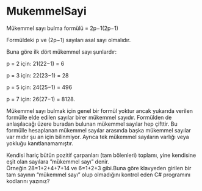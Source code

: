 # MukemmelSayi
Mükemmel sayı bulma formülü = 2p−1(2p−1) 

Formüldeki p ve (2p−1) sayıları asal sayı olmalıdır.

Buna göre ilk dört mükemmel sayı şunlardır:

p = 2 için:   21(22−1) = 6

p = 3 için:   22(23−1) = 28

p = 5 için:   24(25−1) = 496

p = 7 için:   26(27−1) = 8128.

Mükemmel sayı bulmak için genel bir formül yoktur ancak yukarıda verilen formülle elde edilen sayılar birer mükemmel sayıdır. Formülden de anlaşılacağı üzere buradan bulunan mükemmel sayılar hep çifttir. Bu formülle hesaplanan mükemmel sayılar arasında başka mükemmel sayılar var mıdır şu an için bilinmiyor. Ayrıca tek mükemmel sayıların varlığı veya yokluğu kanıtlanamamıştır.


Kendisi hariç bütün pozitif çarpanları (tam bölenleri) toplamı,  yine kendisine eşit olan sayılara ”mükemmel sayı” denir.  
Örneğin 28=1+2+4+7+14 ve 6=1+2+3  gibi.Buna göre klavyeden girilen bir tam sayının “mükemmel sayı” olup olmadığını kontrol eden
C# programını kodlarını yazınız?
